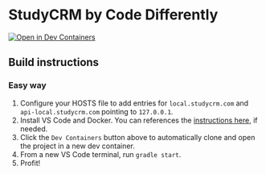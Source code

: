 # StudyCRM by Code Differently

[![Open in Dev Containers](https://img.shields.io/static/v1?label=Dev%20Containers&message=Open&color=blue&logo=visualstudiocode)](https://vscode.dev/redirect?url=vscode://ms-vscode-remote.remote-containers/cloneInVolume?url=https://github.com/anthonydmays/study-crm)

## Build instructions

### Easy way

1. Configure your HOSTS file to add entries for `local.studycrm.com` and `api-local.studycrm.com` pointing to `127.0.0.1`.
1. Install VS Code and Docker. You can references the [instructions here](https://aka.ms/vscode-remote/containers/getting-started), if needed.
1. Click the `Dev Containers` button above to automatically clone and open the project in a new dev container.
1. From a new VS Code terminal, run `gradle start`.
1. Profit!